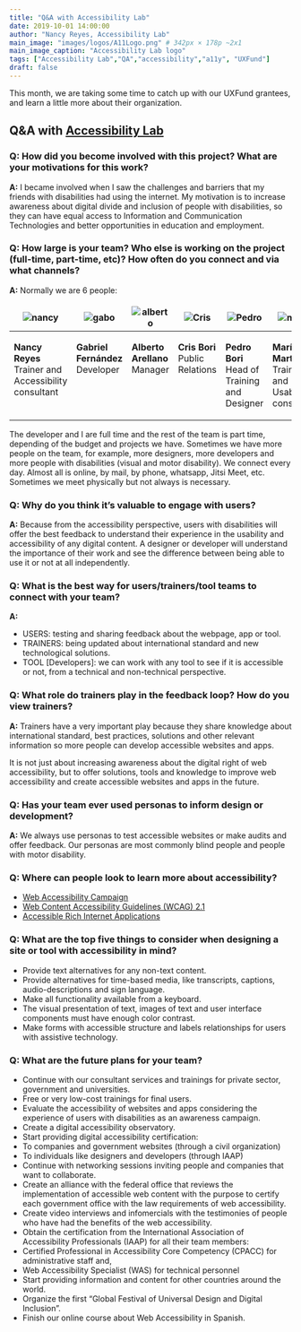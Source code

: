 ```yaml
---
title: "Q&A with Accessibility Lab"
date: 2019-10-01 14:00:00
author: "Nancy Reyes, Accessibility Lab"
main_image: "images/logos/A11Logo.png" # 342px × 178p ~2x1
main_image_caption: "Accessibility Lab logo"
tags: ["Accessibility Lab","QA","accessibility","a11y", "UXFund"]
draft: false
---
```


This month, we are taking some time to catch up with our UXFund grantees, and learn a little more about their organization.

## Q&A with [Accessibility Lab](https://a11ylab.com/)

### Q: How did you become involved with this project? What are your motivations for this work?

**A:** I became involved when I saw the challenges and barriers that my friends with disabilities had using the internet. My motivation is to increase awareness about digital divide and inclusion of people with disabilities, so they can have equal access to Information and Communication Technologies and better opportunities in education and employment.

### Q:  How large is your team? Who else is working on the project (full-time, part-time, etc)? How often do you connect and via what channels?

**A:** Normally we are 6 people:

<table border="0" style="table-layout: fixed; width: 100%; vertical-align: top" >
<thead>
<tr>
<th style="border: 0px;"><img src="/images/blog/a11ylab-image1.png" alt="nancy"/></th>
<th style="border: 0px;"><img src="/images/blog/a11ylab-image2.png" alt="gabo" /></th>
<th style="border: 0px;"><img src="/images/blog/a11ylab-image3.png" alt="alberto" /></th>
<th style="border: 0px;"><img src="/images/blog/a11ylab-image4.png" alt="Cris" /></th>
<th style="border: 0px;"><img src="/images/blog/a11ylab-image5.png" alt="Pedro" /></th>
<th style="border: 0px;"><img src="/images/blog/a11ylab-image6.jpeg" alt="maria" /></th>
</tr>
</thead>
<tbody>
<tr style="vertical-align: top;">
<td style="border: 0px;"><p><strong>Nancy Reyes</strong><br /> Trainer and Accessibility consultant</p></td>
<td style="border: 0px;"><p><strong>Gabriel Fernández</strong><br /> Developer</p></td>
<td style="border: 0px;"><p><strong>Alberto Arellano</strong><br /> Manager</p></td>
<td style="border: 0px;"><p><strong>Cris Bori</strong><br />  Public Relations</p></td>
<td style="border: 0px;"><p><strong>Pedro Bori</strong><br /> Head of Training and Designer</p></td>
<td style="border: 0px;"><p><strong>María Martínez</strong><br /> Trainer and Usability consultant</p></td>
</tr>
</tbody>
</table>

The developer and I are full time and the rest of the team is part time, depending of the budget and projects we have. Sometimes we have more people on the team, for example, more designers, more developers and more people with disabilities (visual and motor disability). We connect every day. Almost all is online, by mail, by phone, whatsapp, Jitsi Meet, etc. Sometimes we meet physically but not always is necessary.

### Q: Why do you think it’s valuable to engage with users?

**A:** Because from the accessibility perspective, users with disabilities will offer the best feedback to understand their experience in the usability and accessibility of any digital content. A designer or developer will understand the importance of their work and see the difference between being able to use it or not at all independently.

### Q:  What is the best way for users/trainers/tool teams to connect with your team?

**A:**

* USERS: testing and sharing feedback about the webpage, app or tool.
* TRAINERS: being updated about international standard and new technological solutions.
* TOOL \[Developers\]: we can work with any tool to see if it is accessible or not, from a technical and non-technical perspective.

### Q:  What role do trainers play in the feedback loop? How do you view trainers?

**A:** Trainers have a very important play because they share knowledge about international standard, best practices, solutions and other relevant information so more people can develop accessible websites and apps.

It is not just about increasing awareness about the digital right of web accessibility, but to offer solutions, tools and knowledge to improve web accessibility and create accessible websites and apps in the future.

### Q:  Has your team ever used personas to inform design or development?

**A:** We always use personas to test accessible websites or make audits and offer feedback. Our personas are most commonly blind people and people with motor disability.

### Q:  Where can people look to learn more about accessibility?

* [Web Accessibility Campaign](http://a11ylab.com/landing-people)
* [Web Content Accessibility Guidelines (WCAG) 2.1](https://www.w3.org/TR/WCAG21/)
* [Accessible Rich Internet Applications](https://www.w3.org/WAI/standards-guidelines/aria/)

### Q:  What are the top five things to consider when designing a site or tool with accessibility in mind?

* Provide text alternatives for any non-text content.
* Provide alternatives for time-based media, like transcripts, captions, audio-descriptions and sign language.
* Make all functionality available from a keyboard.
* The visual presentation of text, images of text and user interface components must have enough color contrast.
* Make forms with accessible structure and labels relationships for users with assistive technology.

### Q:  What are the future plans for your team?

*  Continue with our consultant services and trainings for private sector, government and universities.
*   Free or very low-cost trainings for final users.
*   Evaluate the accessibility of websites and apps considering the experience of users with disabilities as an awareness campaign.
*   Create a digital accessibility observatory.
*   Start providing digital accessibility certification:
  *   To companies and government websites (through a civil organization)
  *   To individuals like designers and developers (through IAAP)
*   Continue with networking sessions inviting people and companies that want to collaborate.
*   Create an alliance with the federal office that reviews the implementation of accessible web content with the purpose to certify each government office with the law requirements of web  accessibility.
*   Create video interviews and infomercials with the testimonies of people who have had the benefits of the web accessibility.
*   Obtain the certification from the International Association of  Accessibility Professionals (IAAP) for all their team members:
  *   Certified Professional in Accessibility Core Competency (CPACC) for administrative staff and,
  *   Web Accessibility Specialist (WAS) for technical personnel
*   Start providing information and content for other countries around the world.
*   Organize the first “Global Festival of Universal Design and Digital Inclusion”.
*   Finish our online course about Web Accessibility in Spanish.
